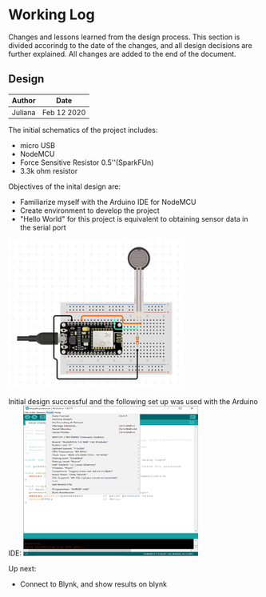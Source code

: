 # Working Log #
Changes and lessons learned from the design process. This section is divided accorindg to the date of the changes, and all design decisions are further explained. All changes are added to the end of the document.

## Design ##

Author|Date
------|-----
Juliana | Feb 12 2020

The initial schematics of the project includes:
* micro USB
* NodeMCU
* Force Sensitive Resistor 0.5''(SparkFUn)
* 3.3k ohm resistor

Objectives of the inital design are:
* Familiarize myself with the Arduino IDE for NodeMCU
* Create environment to develop the project
* "Hello World" for this project is equivalent to obtaining sensor data in the serial port
<img src="/assets/board-design-1.png" width="350" height="300">

Initial design successful and the following set up was used with the Arduino IDE:
<img src="/assets/arduino-settings.png" width="350" height="300">

Up next:
* Connect to Blynk, and show results on blynk
